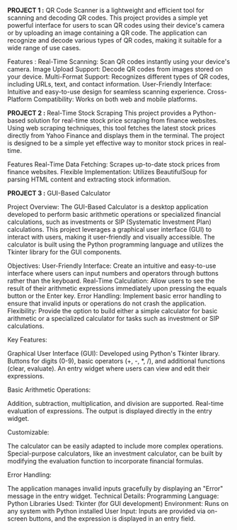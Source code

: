 **PROJECT 1 :**
QR Code Scanner is a lightweight and efficient tool for scanning and decoding QR codes. This project provides a simple yet powerful interface for users to scan QR codes using their device's camera or by uploading an image containing a QR code. The application can recognize and decode various types of QR codes, making it suitable for a wide range of use cases.

Features :
Real-Time Scanning: Scan QR codes instantly using your device's camera.
Image Upload Support: Decode QR codes from images stored on your device.
Multi-Format Support: Recognizes different types of QR codes, including URLs, text, and contact information.
User-Friendly Interface: Intuitive and easy-to-use design for seamless scanning experience.
Cross-Platform Compatibility: Works on both web and mobile platforms.

**PROJECT 2 :**
Real-Time Stock Scraping This project provides a Python-based solution for real-time stock price scraping from finance websites. Using web scraping techniques, this tool fetches the latest stock prices directly from Yahoo Finance and displays them in the terminal. The project is designed to be a simple yet effective way to monitor stock prices in real-time.

Features Real-Time Data Fetching: Scrapes up-to-date stock prices from finance websites. Flexible Implementation: Utilizes BeautifulSoup for parsing HTML content and extracting stock information.

**PROJECT 3 :**
GUI-Based Calculator

Project Overview:
The GUI-Based Calculator is a desktop application developed to perform basic arithmetic operations or specialized financial calculations, such as investments or SIP (Systematic Investment Plan) calculations. This project leverages a graphical user interface (GUI) to interact with users, making it user-friendly and visually accessible. The calculator is built using the Python programming language and utilizes the Tkinter library for the GUI components.

Objectives:
User-Friendly Interface: Create an intuitive and easy-to-use interface where users can input numbers and operators through buttons rather than the keyboard.
Real-Time Calculation: Allow users to see the result of their arithmetic expressions immediately upon pressing the equals button or the Enter key.
Error Handling: Implement basic error handling to ensure that invalid inputs or operations do not crash the application.
Flexibility: Provide the option to build either a simple calculator for basic arithmetic or a specialized calculator for tasks such as investment or SIP calculations.

Key Features:

Graphical User Interface (GUI):
Developed using Python's Tkinter library.
Buttons for digits (0-9), basic operators (+, -, *, /), and additional functions (clear, evaluate).
An entry widget where users can view and edit their expressions.

Basic Arithmetic Operations:

Addition, subtraction, multiplication, and division are supported.
Real-time evaluation of expressions.
The output is displayed directly in the entry widget.

Customizable:

The calculator can be easily adapted to include more complex operations.
Special-purpose calculators, like an investment calculator, can be built by modifying the evaluation function to incorporate financial formulas.

Error Handling:

The application manages invalid inputs gracefully by displaying an "Error" message in the entry widget.
Technical Details:
Programming Language: Python
Libraries Used: Tkinter (for GUI development)
Environment: Runs on any system with Python installed
User Input: Inputs are provided via on-screen buttons, and the expression is displayed in an entry field.
